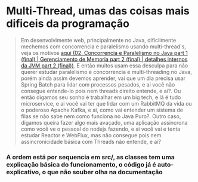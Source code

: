 # Multi-Thread, umas das coisas mais dificeis da programação

> Em desenvolvimente web, principalmente no Java, dificilmente mechemos com concorrencia e paralelismo usando multi-thread's, veja os motivos [aqui (02. Concorrencia e Paralelismo no Java part 1 (final) | Gerenciamento de Memoria part 2 (final) | detalhes internos da JVM part 2 (final))](https://github.com/gulybyte/Java-Assuntos-Gerais/tree/master/src/discussoes/02.%20Concorrencia%20e%20Paralelismo%20no%20Java%20part%201%20(final)%20%7C%20Gerenciamento%20de%20Memoria%20part%202%20(final)%20%7C%20detalhes%20internos%20da%20JVM%20part%202%20(final)). E então muitos usam essa desculpa para não querer estudar paralelismo e concorrencia e multi-threading no Java, porém ainda assim devemos aprender, vai que um dia precisa usar Spring Batch para lidar com processos pesados, e ai você não consegue entende-lo pois nem threads direito entende, e ai?. Ou então digamos seu sonho é trabalhar em um big tech, e lá é tudo microservice, e ai você vai ter que lidar com um RabbitMQ da vida ou o poderoso Apache Kafka, e ai, como vai entender um sistema de filas se não sabe nem como funciona no Java Puro?. Outro caso, digamos queira fazer algo mais avaçado, uma aplicação assincrona como você ve o pessoal do nodejs fazendo, e ai você vai e tenta estudar Reactor e WebFlux, mas não consegue pois nem assincronicidade básica com Threads não entende, e ai?

### A ordem está por sequencia em src/, as classes tem uma explicação básica do funcionamento, o código já é auto-explicativo, o que não souber olha na documentação
